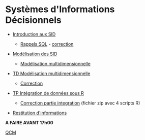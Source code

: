 # Systèmes d'Informations Décisionnels

- [Introduction aux SID](https://docs.google.com/presentation/d/e/2PACX-1vR829kNlv-n9c9yq_VGKzxa5t8RFDL_3JODxOaMjjOn_Tz5oCHRFV1wgTzLd1FH8CQeD-37fdMmXlBv/pub?start=false&loop=false&delayms=3000)
    - [Rappels SQL](tp1) - [correction](tp1-correction)
- [Modélisation des SID](https://docs.google.com/presentation/d/e/2PACX-1vQ17imaWyGW2ala_e-F6maebia-i2LFRIiRnaGBp5zFUKSiU2qCL9UHhbd1yAcfVc0Dx4otDRWjUrm2/pub?start=false&loop=false&delayms=3000)
    - [Modélisation multidimensionnelle](tp2)
    
- [TD Modélisation multidimensionnelle](td1)
    - [Correction](td1-correction)

- [TP Intégration de données sous R](tp3)
    - [Correction partie integration](tp3-integration.zip) (fichier zip avec 4 scripts R)


- [Restitution d'informations](tp4)

**A FAIRE AVANT 17h00**

<a href="https://forms.office.com/Pages/ResponsePage.aspx?id=motuTZeCNEOC9mhoHTSpT3koJdJ7tCVLohD99orTllhUMlQ3V1VMV01WTEJEUEZRUDU2SDMxUlJWVC4u" target="_blank">QCM</a>
